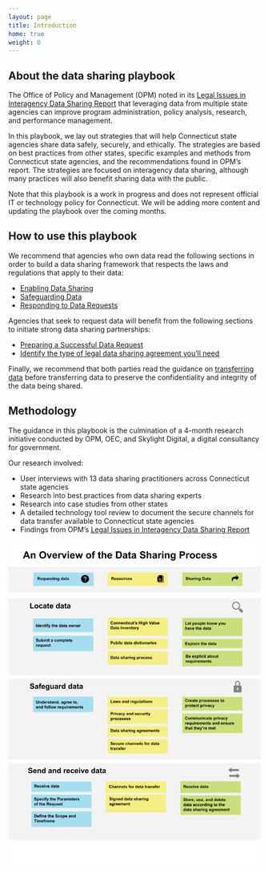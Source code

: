 ```yaml
---
layout: page
title: Introduction
home: true
weight: 0
---
```

## About the data sharing playbook 

The Office of Policy and Management (OPM) noted in its [Legal Issues in Interagency Data Sharing Report](https://portal.ct.gov/-/media/CT-Data/PA-19153-Legal-Issues-in-Interagency-Data-Sharing-Report-11520.pdf) that leveraging data from multiple state agencies can improve program administration, policy analysis, research, and performance management. 

In this playbook, we lay out strategies that will help Connecticut state agencies share data safely, securely, and ethically. The strategies are based on best practices from other states, specific examples and methods from Connecticut state agencies, and the recommendations found in OPM’s report. The strategies are focused on interagency data sharing, although many practices will also benefit sharing data with the public.

Note that this playbook is a work in progress and does not represent official IT or technology policy for Connecticut. We will be adding more content and updating the playbook over the coming months.

## How to use this playbook

We recommend that agencies who own data read the following sections in order to build a data sharing framework that respects the laws and regulations that apply to their data:

 * [Enabling Data Sharing](/data-sharing-playbook/enabling-data-sharing/)
 * [Safeguarding Data](/data-sharing-playbook/safeguarding-data/)
 * [Responding to Data Requests](/data-sharing-playbook/responding-to-data-requests/)

Agencies that seek to request data will benefit from the following sections to initiate strong data sharing partnerships:

 * [Preparing a Successful Data Request](/data-sharing-playbook/preparing-a-successful-data-request/)
 * [Identify the type of legal data sharing agreement you’ll need](/data-sharing-playbook/responding-to-data-requests/#identify-the-type-of-legal-data-sharing-agreement-you-will-need)

Finally, we recommend that both parties read the guidance on [transferring data](/data-sharing-playbook/transferring-data/) before transferring data to preserve the confidentiality and integrity of the data being shared. 

## Methodology

The guidance in this playbook is the culmination of a 4-month research initiative conducted by OPM, OEC, and Skylight Digital, a digital consultancy for government. 

Our research involved:

* User interviews with 13 data sharing practitioners across Connecticut state agencies
* Research into best practices from data sharing experts
* Research into case studies from other states
* A detailed technology tool review to document the secure channels for data transfer available to Connecticut state agencies
* Findings from OPM’s [Legal Issues in Interagency Data Sharing Report](https://portal.ct.gov/-/media/CT-Data/PA-19153-Legal-Issues-in-Interagency-Data-Sharing-Report-11520.pdf)

 ![](assets/images/overview-of-data-sharing-process.png) 

